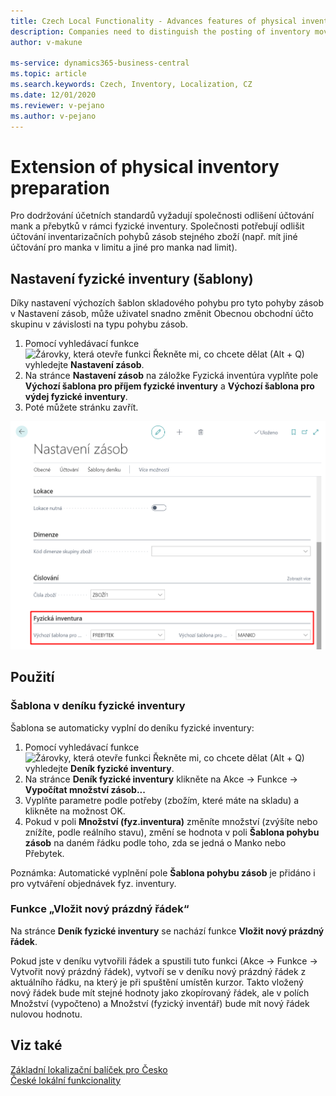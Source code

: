 ```yaml
---
title: Czech Local Functionality - Advances features of physical inventory 
description: Companies need to distinguish the posting of inventory movements of the same goods so they require line-break of physical inventory Journal line.
author: v-makune

ms-service: dynamics365-business-central
ms.topic: article
ms.search.keywords: Czech, Inventory, Localization, CZ
ms.date: 12/01/2020
ms.reviewer: v-pejano
ms.author: v-pejano
---
```



# Extension of physical inventory preparation  

Pro dodržování účetních standardů vyžadují společnosti odlišení účtování mank a přebytků v rámci fyzické inventury. 
Společnosti potřebují odlišit účtování inventarizačních pohybů zásob stejného zboží (např. mít jiné účtování pro manka v limitu a jiné pro manka nad limit). 

## Nastavení fyzické inventury (šablony)

Díky nastavení výchozích šablon skladového pohybu pro tyto pohyby zásob v Nastavení zásob, může uživatel snadno změnit Obecnou obchodní účto skupinu v závislosti na typu pohybu zásob.

1. Pomocí vyhledávací funkce ![Žárovky, která otevře funkci Řekněte mi, co chcete dělat (Alt + Q)](../../media/ui-search/search_small.png "Řekněte mi, co chcete dělat (Alt + Q)") vyhledejte **Nastavení zásob**.
2. Na stránce **Nastavení zásob** na záložke Fyzická inventúra vyplňte pole **Výchozí šablona pro příjem fyzické inventury** a **Výchozí šablona pro výdej fyzické inventury**.
3. Poté můžete stránku zavřít.

![Physical inventory - advances features](Media/advances_features_physical_inventory.png)
 
## Použití
### Šablona v deníku fyzické inventury
Šablona se automaticky vyplní do deníku fyzické inventury:
1. Pomocí vyhledávací funkce ![Žárovky, která otevře funkci Řekněte mi, co chcete dělat (Alt + Q)](../../media/ui-search/search_small.png "Řekněte mi, co chcete dělat (Alt + Q)") vyhledejte **Deník fyzické inventury**.
2. Na stránce **Deník fyzické inventury** klikněte na Akce -> Funkce -> **Vypočítat množství zásob...**
3. Vyplňte parametre podle potřeby (zbožím, které máte na skladu) a klikněte na možnost OK.
1. Pokud v poli **Množství (fyz.inventura)** změníte množství (zvýšíte nebo znížíte, podle reálního stavu), změní se hodnota v poli **Šablona pohybu zásob** na daném řádku podle toho, zda se jedná o Manko nebo Přebytek.

Poznámka: Automatické vyplnění pole **Šablona pohybu zásob** je přidáno i pro vytváření objednávek fyz. inventury.

### Funkce „Vložit nový prázdný řádek“
 Na stránce **Deník fyzické inventury** se nachází funkce **Vložit nový prázdný řádek**.

Pokud jste v deníku vytvořili řádek a spustili tuto funkci (Akce -> Funkce -> Vytvořit nový prázdný řádek), vytvoří se v deníku nový prázdný řádek z aktuálního řádku, na který je při spuštění umístěn kurzor. Takto vložený nový řádek bude mít stejné hodnoty jako zkopírovaný řádek, ale v polích Množství (vypočteno) a Množství (fyzický inventář) bude mít nový řádek nulovou hodnotu.



## Viz také

[Základní lokalizační balíček pro Česko](ui-extensions-core-localization-pack-cz.md)  
[České lokální funkcionality](czech-local-functionality.md)  
